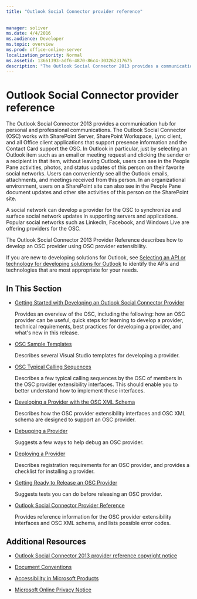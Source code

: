 ```yaml
---
title: "Outlook Social Connector provider reference"
 
 
manager: soliver
ms.date: 4/4/2016
ms.audience: Developer
ms.topic: overview
ms.prod: office-online-server
localization_priority: Normal
ms.assetid: 13661393-adf6-4870-86c4-303262317675
description: "The Outlook Social Connector 2013 provides a communication hub for personal and professional communications. The Outlook Social Connector (OSC) works with SharePoint Server, SharePoint Workspace, Lync client, and all Office client applications that support presence information and the Contact Card support the OSC. In Outlook in particular, just by selecting an Outlook item such as an email or meeting request and clicking the sender or a recipient in that item, without leaving Outlook, users can see in the People Pane activities, photos, and status updates of this person on their favorite social networks. Users can conveniently see all the Outlook emails, attachments, and meetings received from this person. In an organizational environment, users on a SharePoint site can also see in the People Pane document updates and other site activities of this person on the SharePoint site."
---
```


# Outlook Social Connector provider reference

The Outlook Social Connector 2013 provides a communication hub for personal and professional communications. The Outlook Social Connector (OSC) works with SharePoint Server, SharePoint Workspace, Lync client, and all Office client applications that support presence information and the Contact Card support the OSC. In Outlook in particular, just by selecting an Outlook item such as an email or meeting request and clicking the sender or a recipient in that item, without leaving Outlook, users can see in the People Pane activities, photos, and status updates of this person on their favorite social networks. Users can conveniently see all the Outlook emails, attachments, and meetings received from this person. In an organizational environment, users on a SharePoint site can also see in the People Pane document updates and other site activities of this person on the SharePoint site.
  
A social network can develop a provider for the OSC to synchronize and surface social network updates in supporting servers and applications. Popular social networks such as LinkedIn, Facebook, and Windows Live are offering providers for the OSC. 
  
The Outlook Social Connector 2013 Provider Reference describes how to develop an OSC provider using OSC provider extensibility. 
  
If you are new to developing solutions for Outlook, see [Selecting an API or technology for developing solutions for Outlook](../selecting-an-api-or-technology-for-developing-solutions-for-outlook.md) to identify the APIs and technologies that are most appropriate for your needs. 
  
## In This Section

- [Getting Started with Developing an Outlook Social Connector Provider](getting-started-with-developing-an-outlook-social-connector-provider.md)
    
    Provides an overview of the OSC, including the following: how an OSC provider can be useful, quick steps for learning to develop a provider, technical requirements, best practices for developing a provider, and what's new in this release.
    
- [OSC Sample Templates](osc-sample-templates.md)
    
    Describes several Visual Studio templates for developing a provider.
    
- [OSC Typical Calling Sequences](osc-typical-calling-sequences.md)
    
    Describes a few typical calling sequences by the OSC of members in the OSC provider extensibility interfaces. This should enable you to better understand how to implement these interfaces.
    
- [Developing a Provider with the OSC XML Schema](developing-a-provider-with-the-osc-xml-schema.md)
    
    Describes how the OSC provider extensibility interfaces and OSC XML schema are designed to support an OSC provider.
    
- [Debugging a Provider](debugging-a-provider.md)
    
    Suggests a few ways to help debug an OSC provider.
    
- [Deploying a Provider](deploying-a-provider.md)
    
    Describes registration requirements for an OSC provider, and provides a checklist for installing a provider.
    
- [Getting Ready to Release an OSC Provider](getting-ready-to-release-an-osc-provider.md)
    
    Suggests tests you can do before releasing an OSC provider.
    
- [Outlook Social Connector Provider Reference](outlook-social-connector-provider-reference-0.md)
    
    Provides reference information for the OSC provider extensibility interfaces and OSC XML schema, and lists possible error codes.
    
## Additional Resources

- [Outlook Social Connector 2013 provider reference copyright notice](outlook-social-connector-2013-provider-reference-copyright-notice.md)
    
- [Document Conventions](http://msdn.microsoft.com/en-us/office/aa905365.aspx)
    
- [Accessibility in Microsoft Products](http://www.microsoft.com/enable/products/default.aspx)
    
- [Microsoft Online Privacy Notice](https://privacy.microsoft.com/en-us/privacystatement)
    

